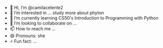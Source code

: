 - 👋 Hi, I’m @camilacelente2
- 👀 I’m interested in ... study more about phyton
- 🌱 I’m currently learning CS50's Introduction to Programming with Python
- 💞️ I’m looking to collaborate on ...
- 📫 How to reach me ...
- 😄 Pronouns: she
- ⚡ Fun fact: ...

<!---
camilacelente2/camilacelente2 is a ✨ special ✨ repository because its `README.md` (this file) appears on your GitHub profile.
You can click the Preview link to take a look at your changes.
--->
